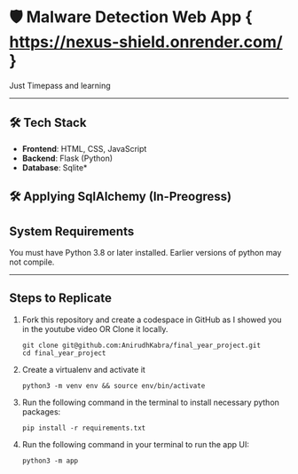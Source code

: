 # 🛡️ Malware Detection Web App { https://nexus-shield.onrender.com/ }

Just Timepass and learning

---

## 🛠️ Tech Stack

- **Frontend**: HTML, CSS, JavaScript
- **Backend**: Flask (Python)
- **Database**: Sqlite*

## 🛠️ Applying SqlAlchemy (In-Preogress)


## System Requirements

You must have Python 3.8 or later installed. Earlier versions of python may not compile.    

---

## Steps to Replicate 

1. Fork this repository and create a codespace in GitHub as I showed you in the youtube video OR Clone it locally.
   ```
   git clone git@github.com:AnirudhKabra/final_year_project.git
   cd final_year_project
   ```
   
2. Create a virtualenv and activate it
   ```
   python3 -m venv env && source env/bin/activate
   ```

3. Run the following command in the terminal to install necessary python packages:
   ```
   pip install -r requirements.txt
   ```

4. Run the following command in your terminal to run the app UI:
   ```
   python3 -m app
